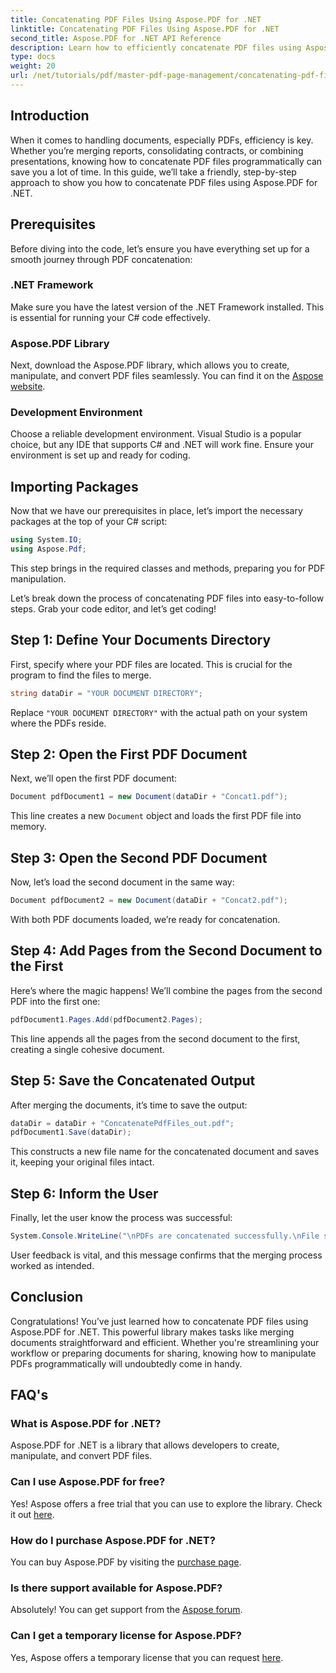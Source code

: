 ```yaml
---
title: Concatenating PDF Files Using Aspose.PDF for .NET
linktitle: Concatenating PDF Files Using Aspose.PDF for .NET
second_title: Aspose.PDF for .NET API Reference
description: Learn how to efficiently concatenate PDF files using Aspose.PDF for .NET with this comprehensive guide. Follow our step-by-step instructions to seamlessly merge reports, contracts.
type: docs
weight: 20
url: /net/tutorials/pdf/master-pdf-page-management/concatenating-pdf-files/
---
```

## Introduction

When it comes to handling documents, especially PDFs, efficiency is key. Whether you’re merging reports, consolidating contracts, or combining presentations, knowing how to concatenate PDF files programmatically can save you a lot of time. In this guide, we’ll take a friendly, step-by-step approach to show you how to concatenate PDF files using Aspose.PDF for .NET.

## Prerequisites

Before diving into the code, let’s ensure you have everything set up for a smooth journey through PDF concatenation:

### .NET Framework

Make sure you have the latest version of the .NET Framework installed. This is essential for running your C# code effectively.

### Aspose.PDF Library

Next, download the Aspose.PDF library, which allows you to create, manipulate, and convert PDF files seamlessly. You can find it on the [Aspose website](https://releases.aspose.com/pdf/net/).

### Development Environment

Choose a reliable development environment. Visual Studio is a popular choice, but any IDE that supports C# and .NET will work fine. Ensure your environment is set up and ready for coding.

## Importing Packages

Now that we have our prerequisites in place, let’s import the necessary packages at the top of your C# script:

```csharp
using System.IO;
using Aspose.Pdf;
```

This step brings in the required classes and methods, preparing you for PDF manipulation.

Let’s break down the process of concatenating PDF files into easy-to-follow steps. Grab your code editor, and let’s get coding!

## Step 1: Define Your Documents Directory

First, specify where your PDF files are located. This is crucial for the program to find the files to merge.

```csharp
string dataDir = "YOUR DOCUMENT DIRECTORY";
```

Replace `"YOUR DOCUMENT DIRECTORY"` with the actual path on your system where the PDFs reside.

## Step 2: Open the First PDF Document

Next, we’ll open the first PDF document:

```csharp
Document pdfDocument1 = new Document(dataDir + "Concat1.pdf");
```

This line creates a new `Document` object and loads the first PDF file into memory.

## Step 3: Open the Second PDF Document

Now, let’s load the second document in the same way:

```csharp
Document pdfDocument2 = new Document(dataDir + "Concat2.pdf");
```

With both PDF documents loaded, we’re ready for concatenation.

## Step 4: Add Pages from the Second Document to the First

Here’s where the magic happens! We’ll combine the pages from the second PDF into the first one:

```csharp
pdfDocument1.Pages.Add(pdfDocument2.Pages);
```

This line appends all the pages from the second document to the first, creating a single cohesive document.

## Step 5: Save the Concatenated Output

After merging the documents, it’s time to save the output:

```csharp
dataDir = dataDir + "ConcatenatePdfFiles_out.pdf";
pdfDocument1.Save(dataDir);
```

This constructs a new file name for the concatenated document and saves it, keeping your original files intact.

## Step 6: Inform the User

Finally, let the user know the process was successful:

```csharp
System.Console.WriteLine("\nPDFs are concatenated successfully.\nFile saved at " + dataDir);
```

User feedback is vital, and this message confirms that the merging process worked as intended.

## Conclusion

Congratulations! You’ve just learned how to concatenate PDF files using Aspose.PDF for .NET. This powerful library makes tasks like merging documents straightforward and efficient. Whether you're streamlining your workflow or preparing documents for sharing, knowing how to manipulate PDFs programmatically will undoubtedly come in handy.

## FAQ's

### What is Aspose.PDF for .NET?  
Aspose.PDF for .NET is a library that allows developers to create, manipulate, and convert PDF files.

### Can I use Aspose.PDF for free?  
Yes! Aspose offers a free trial that you can use to explore the library. Check it out [here](https://releases.aspose.com/).

### How do I purchase Aspose.PDF for .NET?  
You can buy Aspose.PDF by visiting the [purchase page](https://purchase.aspose.com/buy).

### Is there support available for Aspose.PDF?  
Absolutely! You can get support from the [Aspose forum](https://forum.aspose.com/c/pdf/10).

### Can I get a temporary license for Aspose.PDF?  
Yes, Aspose offers a temporary license that you can request [here](https://purchase.aspose.com/temporary-license/).
